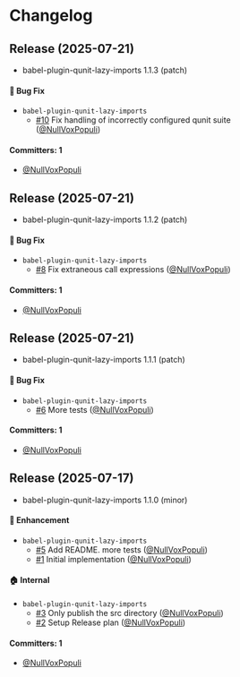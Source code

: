 # Changelog

## Release (2025-07-21)

* babel-plugin-qunit-lazy-imports 1.1.3 (patch)

#### :bug: Bug Fix
* `babel-plugin-qunit-lazy-imports`
  * [#10](https://github.com/NullVoxPopuli/babel-plugin-qunit-lazy-imports/pull/10) Fix handling of incorrectly configured qunit suite ([@NullVoxPopuli](https://github.com/NullVoxPopuli))

#### Committers: 1
- [@NullVoxPopuli](https://github.com/NullVoxPopuli)

## Release (2025-07-21)

* babel-plugin-qunit-lazy-imports 1.1.2 (patch)

#### :bug: Bug Fix
* `babel-plugin-qunit-lazy-imports`
  * [#8](https://github.com/NullVoxPopuli/babel-plugin-qunit-lazy-imports/pull/8) Fix extraneous call expressions ([@NullVoxPopuli](https://github.com/NullVoxPopuli))

#### Committers: 1
- [@NullVoxPopuli](https://github.com/NullVoxPopuli)

## Release (2025-07-21)

* babel-plugin-qunit-lazy-imports 1.1.1 (patch)

#### :bug: Bug Fix
* `babel-plugin-qunit-lazy-imports`
  * [#6](https://github.com/NullVoxPopuli/babel-plugin-qunit-lazy-imports/pull/6) More tests ([@NullVoxPopuli](https://github.com/NullVoxPopuli))

#### Committers: 1
- [@NullVoxPopuli](https://github.com/NullVoxPopuli)

## Release (2025-07-17)

* babel-plugin-qunit-lazy-imports 1.1.0 (minor)

#### :rocket: Enhancement
* `babel-plugin-qunit-lazy-imports`
  * [#5](https://github.com/NullVoxPopuli/babel-plugin-qunit-lazy-imports/pull/5) Add README. more tests ([@NullVoxPopuli](https://github.com/NullVoxPopuli))
  * [#1](https://github.com/NullVoxPopuli/babel-plugin-qunit-lazy-imports/pull/1) Initial implementation ([@NullVoxPopuli](https://github.com/NullVoxPopuli))

#### :house: Internal
* `babel-plugin-qunit-lazy-imports`
  * [#3](https://github.com/NullVoxPopuli/babel-plugin-qunit-lazy-imports/pull/3) Only publish the src  directory ([@NullVoxPopuli](https://github.com/NullVoxPopuli))
  * [#2](https://github.com/NullVoxPopuli/babel-plugin-qunit-lazy-imports/pull/2) Setup Release plan ([@NullVoxPopuli](https://github.com/NullVoxPopuli))

#### Committers: 1
- [@NullVoxPopuli](https://github.com/NullVoxPopuli)
